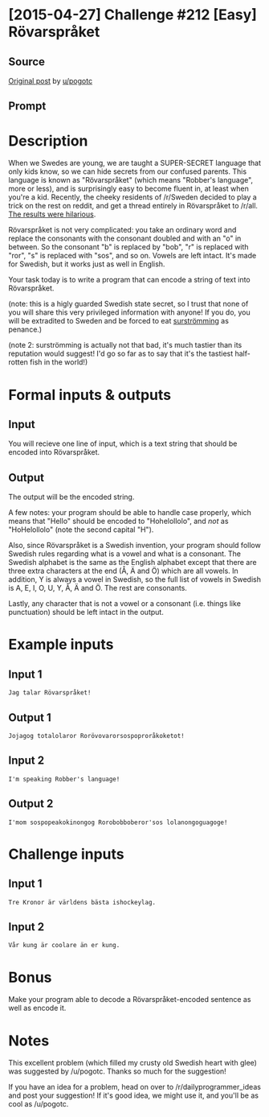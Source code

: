 # [2015-04-27] Challenge #212 [Easy] Rövarspråket

## Source

[Original post](https://old.reddit.com/r/dailyprogrammer/comments/341c03/20150427_challenge_212_easy_r%C3%B6varspr%C3%A5ket/) by [u/pogotc](https://old.reddit.com/u/pogotc)

## Prompt

# Description

When we Swedes are young, we are taught a SUPER-SECRET language that only kids know, so we can hide secrets from our confused parents. This language is known as "Rövarspråket" (which means "Robber's language", more or less), and is surprisingly easy to become fluent in, at least when you're a kid. Recently, the cheeky residents of /r/Sweden decided to play a trick on the rest on reddit, and get a thread entirely in Rövarspråket to /r/all. [The results were hilarious](http://np.reddit.com/r/sweden/comments/301sqr/dodetot_%C3%A4ror_fof%C3%B6ror_lolitote/).

Rövarspråket is not very complicated: you take an ordinary word and replace the consonants with the consonant doubled and with an "o" in between. So the consonant "b" is replaced by "bob", "r" is replaced with "ror", "s" is replaced with "sos", and so on. Vowels are left intact. It's made for Swedish, but it works just as well in English.

Your task today is to write a program that can encode a string of text into Rövarspråket.

(note: this is a higly guarded Swedish state secret, so I trust that none of you will share this very privileged information with anyone! If you do, you will be extradited to Sweden and be forced to eat [surströmming](http://en.wikipedia.org/wiki/Surstr%C3%B6mming) as penance.)

(note 2: surströmming is actually not that bad, it's much tastier than its reputation would suggest! I'd go so far as to say that it's the tastiest half-rotten fish in the world!)

# Formal inputs &amp; outputs
## Input

You will recieve one line of input, which is a text string that should be encoded into Rövarspråket.

## Output

The output will be the encoded string.

A few notes: your program should be able to handle case properly, which means that "Hello" should be encoded to "Hohelollolo", and *not* as "HoHelollolo" (note the second capital "H").

Also, since Rövarspråket is a Swedish invention, your program should follow Swedish rules regarding what is a vowel and what is a consonant. The Swedish alphabet is the same as the English alphabet except that there are three extra characters at the end (Å, Ä and Ö) which are all vowels. In addition, Y is always a vowel in Swedish, so the full list of vowels in Swedish is A, E, I, O, U, Y, Å, Ä and Ö. The rest are consonants.

Lastly, any character that is not a vowel or a consonant (i.e. things like punctuation) should be left intact in the output.

# Example inputs
## Input 1

    Jag talar Rövarspråket!

## Output 1

    Jojagog totalolaror Rorövovarorsospoproråkoketot!

## Input 2

    I'm speaking Robber's language!

## Output 2

    I'mom sospopeakokinongog Rorobobboberor'sos lolanongoguagoge!

# Challenge inputs

## Input 1

    Tre Kronor är världens bästa ishockeylag.

## Input 2

    Vår kung är coolare än er kung.

# Bonus

Make your program able to decode a Rövarspråket-encoded sentence as well as encode it.

# Notes

This excellent problem (which filled my crusty old Swedish heart with glee) was suggested by /u/pogotc. Thanks so much for the suggestion!

If you have an idea for a problem, head on over to /r/dailyprogrammer_ideas and post your suggestion! If it's good idea, we might use it, and you'll be as cool as /u/pogotc.
